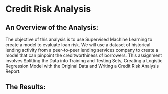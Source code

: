 # Credit Risk Analysis

## An Overview of the Analysis:

The objective of this analysis is to use Supervised Machine Learning to create a model to evaluate loan risk. We will use a dataset of historical lending activity from a peer-to-peer lending services company to create a model that can pinpoint the creditworthiness of borrowers. This assignment involves Splitting the Data into Training and Testing Sets, Creating a Logistic Regression Model with the Original Data and Writing a Credit Risk Analysis Report.

## The Results:

